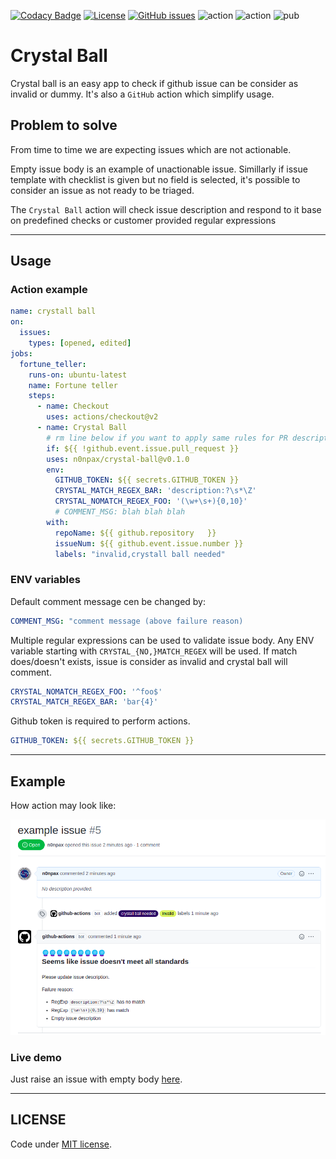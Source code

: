 [![Codacy Badge](https://api.codacy.com/project/badge/Grade/91e135550bf84f7e8686bb292a5a9193)](https://app.codacy.com/gh/n0npax/crystal-ball?utm_source=github.com&utm_medium=referral&utm_content=n0npax/crystal-ball&utm_campaign=Badge_Grade_Settings)
[![License](https://img.shields.io/:license-mit-blue.svg)](https://badges.mit-license.org)
[![GitHub issues](https://img.shields.io/github/issues/n0npax/crystal-ball.svg)](https://GitHub.com/n0npax/crystal-ball/issues/)
![action](https://github.com/n0npax/crystal-ball/actions/workflows/dart.yaml/badge.svg)
![action](https://github.com/n0npax/crystal-ball/actions/workflows/docker.yaml/badge.svg)
![pub](https://img.shields.io/pub/v/crystal_ball)

# Crystal Ball

Crystal ball is an easy app to check if github issue can be consider as invalid or dummy. It's also a `GitHub` action which simplify usage.

## Problem to solve

From time to time we are expecting issues which are not actionable.

Empty issue body is an example of unactionable issue.
Simillarly if issue template with checklist is given but no field is selected, it's possible to consider an issue as not ready to be triaged.

The `Crystal Ball` action will check issue description and respond to it base on predefined checks or customer provided regular expressions

---

## Usage

### Action example

```yaml
name: crystall ball
on:
  issues:
    types: [opened, edited]
jobs:
  fortune_teller:
    runs-on: ubuntu-latest
    name: Fortune teller
    steps:
      - name: Checkout
        uses: actions/checkout@v2
      - name: Crystal Ball
        # rm line below if you want to apply same rules for PR description
        if: ${{ !github.event.issue.pull_request }}
        uses: n0npax/crystal-ball@v0.1.0
        env:
          GITHUB_TOKEN: ${{ secrets.GITHUB_TOKEN }}
          CRYSTAL_MATCH_REGEX_BAR: 'description:?\s*\Z'
          CRYSTAL_NOMATCH_REGEX_FOO: '(\w+\s+){0,10}'
          # COMMENT_MSG: blah blah blah
        with:
          repoName: ${{ github.repository	}}
          issueNum: ${{ github.event.issue.number }}
          labels: "invalid,crystall ball needed"
```

### ENV variables

Default comment message cen be changed by:
```yaml
COMMENT_MSG: "comment message (above failure reason)
```
Multiple regular expressions can be used to validate issue body. Any ENV variable starting with `CRYSTAL_{NO,}MATCH_REGEX` will be used. If match does/doesn't exists, issue is consider as invalid and crystal ball will comment.
```yaml
CRYSTAL_NOMATCH_REGEX_FOO: '^foo$'
CRYSTAL_MATCH_REGEX_BAR: 'bar{4}'
```
Github token is required to perform actions.
```yaml
GITHUB_TOKEN: ${{ secrets.GITHUB_TOKEN }}
```

---

## Example

How action may look like:

![alt text](assets/example.png "example")

### Live demo

Just raise an issue with empty body [here](https://github.com/n0npax/crystal-ball/issues/new).

---

## LICENSE

Code under [MIT license](https://opensource.org/licenses/MIT).
